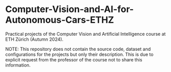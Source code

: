 # Computer-Vision-and-AI-for-Autonomous-Cars-ETHZ
Practical projects of the Computer Vision and Artificial Intelligence course at ETH Zürich (Autumn 2024).

NOTE: This repository does not contain the source code, dataset and configurations for the projects but only their description. This is due to explicit request from the professor of the course not to share this information.
